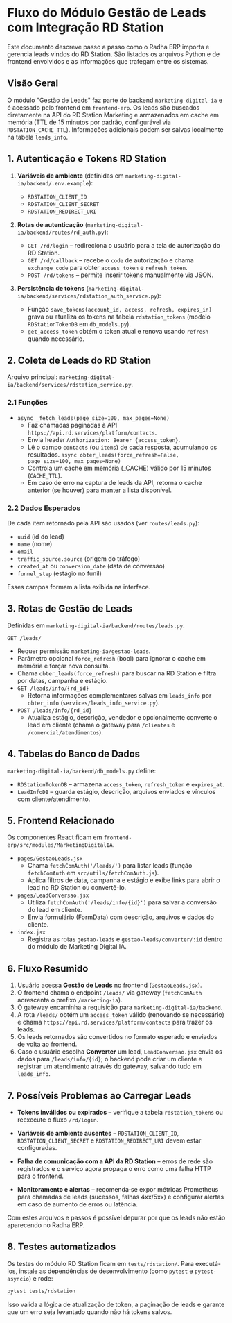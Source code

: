 # Fluxo do Módulo Gestão de Leads com Integração RD Station

Este documento descreve passo a passo como o Radha ERP importa e gerencia leads vindos do RD Station. São listados os arquivos Python e de frontend envolvidos e as informações que trafegam entre os sistemas.

## Visão Geral

O módulo "Gestão de Leads" faz parte do backend `marketing-digital-ia` e é acessado pelo frontend em `frontend-erp`. Os leads são buscados diretamente na API do RD Station Marketing e armazenados em cache em memória (TTL de 15 minutos por padrão, configurável via `RDSTATION_CACHE_TTL`). Informações adicionais podem ser salvas localmente na tabela `leads_info`.

## 1. Autenticação e Tokens RD Station

1. **Variáveis de ambiente** (definidas em `marketing-digital-ia/backend/.env.example`):
   - `RDSTATION_CLIENT_ID`
   - `RDSTATION_CLIENT_SECRET`
   - `RDSTATION_REDIRECT_URI`

2. **Rotas de autenticação** (`marketing-digital-ia/backend/routes/rd_auth.py`):
   - `GET /rd/login` – redireciona o usuário para a tela de autorização do RD Station.
   - `GET /rd/callback` – recebe o `code` de autorização e chama `exchange_code` para obter `access_token` e `refresh_token`.
   - `POST /rd/tokens` – permite inserir tokens manualmente via JSON.

3. **Persistência de tokens** (`marketing-digital-ia/backend/services/rdstation_auth_service.py`):
   - Função `save_tokens(account_id, access, refresh, expires_in)` grava ou atualiza os tokens na tabela `rdstation_tokens` (modelo `RDStationTokenDB` em `db_models.py`).
   - `get_access_token` obtém o token atual e renova usando `refresh` quando necessário.

## 2. Coleta de Leads do RD Station

Arquivo principal: `marketing-digital-ia/backend/services/rdstation_service.py`.

### 2.1 Funções

- `async _fetch_leads(page_size=100, max_pages=None)`
  - Faz chamadas paginadas à API `https://api.rd.services/platform/contacts`.
  - Envia header `Authorization: Bearer {access_token}`.
  - Lê o campo `contacts` (ou `items`) de cada resposta, acumulando os resultados.
`async obter_leads(force_refresh=False, page_size=100, max_pages=None)`
  - Controla um cache em memória (_CACHE) válido por 15 minutos (`CACHE_TTL`).
  - Em caso de erro na captura de leads da API, retorna o cache anterior (se houver) para manter a lista disponível.

### 2.2 Dados Esperados

De cada item retornado pela API são usados (ver `routes/leads.py`):
- `uuid` (id do lead)
- `name` (nome)
- `email`
- `traffic_source.source` (origem do tráfego)
- `created_at` ou `conversion_date` (data de conversão)
- `funnel_step` (estágio no funil)

Esses campos formam a lista exibida na interface.

## 3. Rotas de Gestão de Leads

Definidas em `marketing-digital-ia/backend/routes/leads.py`:

`GET /leads/`
  - Requer permissão `marketing-ia/gestao-leads`.
  - Parâmetro opcional `force_refresh` (bool) para ignorar o cache em memória e forçar nova consulta.
  - Chama `obter_leads(force_refresh)` para buscar na RD Station e filtra por datas, campanha e estágio.
- `GET /leads/info/{rd_id}`
  - Retorna informações complementares salvas em `leads_info` por `obter_info` (`services/leads_info_service.py`).
- `POST /leads/info/{rd_id}`
  - Atualiza estágio, descrição, vendedor e opcionalmente converte o lead em cliente (chama o gateway para `/clientes` e `/comercial/atendimentos`).

## 4. Tabelas do Banco de Dados

`marketing-digital-ia/backend/db_models.py` define:
- `RDStationTokenDB` – armazena `access_token`, `refresh_token` e `expires_at`.
- `LeadInfoDB` – guarda estágio, descrição, arquivos enviados e vínculos com cliente/atendimento.

## 5. Frontend Relacionado

Os componentes React ficam em `frontend-erp/src/modules/MarketingDigitalIA`.

- `pages/GestaoLeads.jsx`
  - Chama `fetchComAuth('/leads/')` para listar leads (função `fetchComAuth` em `src/utils/fetchComAuth.js`).
  - Aplica filtros de data, campanha e estágio e exibe links para abrir o lead no RD Station ou convertê-lo.
- `pages/LeadConversao.jsx`
  - Utiliza `fetchComAuth('/leads/info/{id}')` para salvar a conversão do lead em cliente.
  - Envia formulário (FormData) com descrição, arquivos e dados do cliente.
- `index.jsx`
  - Registra as rotas `gestao-leads` e `gestao-leads/converter/:id` dentro do módulo de Marketing Digital IA.

## 6. Fluxo Resumido

1. Usuário acessa **Gestão de Leads** no frontend (`GestaoLeads.jsx`).
2. O frontend chama o endpoint `/leads/` via gateway (`fetchComAuth` acrescenta o prefixo `/marketing-ia`).
3. O gateway encaminha a requisição para `marketing-digital-ia/backend`.
4. A rota `/leads/` obtém um `access_token` válido (renovando se necessário) e chama `https://api.rd.services/platform/contacts` para trazer os leads.
5. Os leads retornados são convertidos no formato esperado e enviados de volta ao frontend.
6. Caso o usuário escolha **Converter** um lead, `LeadConversao.jsx` envia os dados para `/leads/info/{id}`; o backend pode criar um cliente e registrar um atendimento através do gateway, salvando tudo em `leads_info`.

## 7. Possíveis Problemas ao Carregar Leads

- **Tokens inválidos ou expirados** – verifique a tabela `rdstation_tokens` ou reexecute o fluxo `/rd/login`.
- **Variáveis de ambiente ausentes** – `RDSTATION_CLIENT_ID`, `RDSTATION_CLIENT_SECRET` e `RDSTATION_REDIRECT_URI` devem estar configuradas.
- **Falha de comunicação com a API da RD Station** – erros de rede são registrados e o serviço agora propaga o erro como uma falha HTTP para o frontend.

- **Monitoramento e alertas** – recomenda‑se expor métricas Prometheus para chamadas de leads (sucessos, falhas 4xx/5xx) e configurar alertas em caso de aumento de erros ou latência.

Com estes arquivos e passos é possível depurar por que os leads não estão aparecendo no Radha ERP.

## 8. Testes automatizados

Os testes do módulo RD Station ficam em `tests/rdstation/`. Para executá-los, instale as dependências de desenvolvimento (como `pytest` e `pytest-asyncio`) e rode:

```bash
pytest tests/rdstation
```

Isso valida a lógica de atualização de token, a paginação de leads e garante que um erro seja levantado quando não há tokens salvos.

